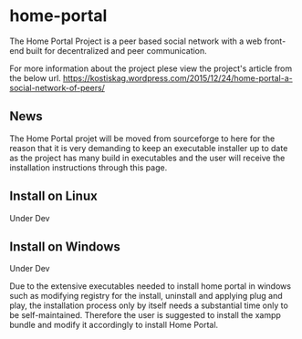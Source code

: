 # home-portal
The Home Portal Project is a peer based social network with a web front-end built for decentralized and peer communication.

For more information about the project plese view the project's article from the below url.
https://kostiskag.wordpress.com/2015/12/24/home-portal-a-social-network-of-peers/

## News
The Home Portal projet will be moved from sourceforge to here for the reason that it is very demanding to keep an executable installer up to date as the project has many build in executables and the user will receive the installation instructions through this page.

## Install on Linux
Under Dev

## Install on Windows
Under Dev

Due to the extensive executables needed to install home portal in windows such as modifying registry for the install, uninstall and applying plug and play, the installation process only by itself needs a substantial time only to be self-maintained. Therefore the user is suggested to install the xampp bundle and modify it accordingly to install Home Portal.
